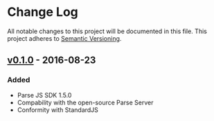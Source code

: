 # Change Log
All notable changes to this project will be documented in this file.
This project adheres to [Semantic Versioning](http://semver.org/).


## [v0.1.0] - 2016-08-23

### Added

- Parse JS SDK 1.5.0
- Compability with the open-source Parse Server
- Conformity with StandardJS



[Latest]: https://github.com/MrSlide/ParseBone/tree/master
[Unreleased]: https://github.com/MrSlide/ParseBone/tree/develop
[v0.1.0]: https://github.com/MrSlide/ParseBone/tree/v0.1.0
